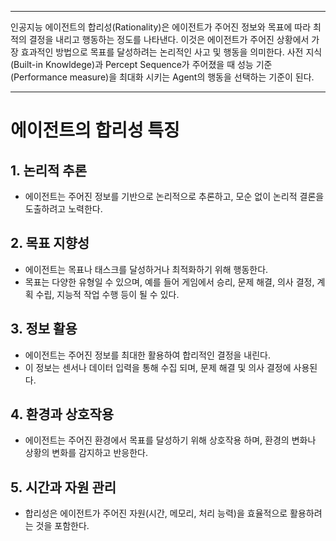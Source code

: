 
---
인공지능 에이전트의 합리성(Rationality)은 에이전트가 주어진 정보와 목표에 따라 최적의 결정을 내리고 행동하는 정도를 나타낸다. 이것은 에이전트가 주어진 상황에서 가장 효과적인 방법으로 목표를 달성하려는 논리적인 사고 및 행동을 의미한다.
사전 지식(Built-in Knowldege)과 Percept Sequence가 주어졌을 때 성능 기준(Performance measure)을 최대화 시키는 Agent의 행동을 선택하는 기준이 된다.

---
# 에이전트의 합리성 특징

## 1. 논리적 추론

   - 에이전트는 주어진 정보를 기반으로 논리적으로 추론하고, 모순 없이 논리적 결론을 도출하려고 노력한다.
## 2. 목표 지향성

   - 에이전트는 목표나 태스크를 달성하거나 최적화하기 위해 행동한다.
   - 목표는 다양한 유형일 수 있으며, 예를 들어 게임에서 승리, 문제 해결, 의사 결정, 계획 수립, 지능적 작업 수행 등이 될 수 있다.
## 3. 정보 활용

   - 에이전트는 주어진 정보를 최대한 활용하여 합리적인 결정을 내린다.
   - 이 정보는 센서나 데이터 입력을 통해 수집 되며, 문제 해결 및 의사 결정에 사용된다.
## 4. 환경과 상호작용

   - 에이전트는 주어진 환경에서 목표를 달성하기 위해 상호작용 하며, 환경의 변화나 상황의 변화를 감지하고 반응한다.
## 5. 시간과 자원 관리

   - 합리성은 에이전트가 주어진 자원(시간, 메모리, 처리 능력)을 효율적으로 활용하려는 것을 포함한다.